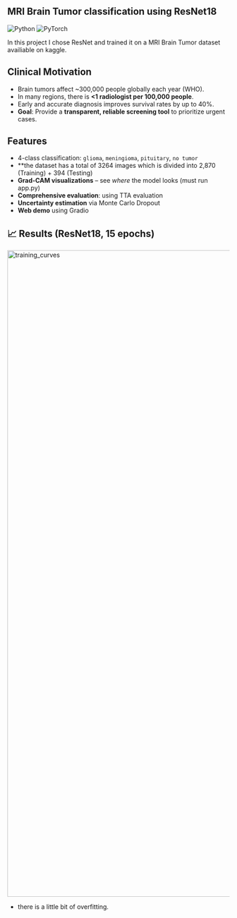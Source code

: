 ## MRI Brain Tumor classification using ResNet18

![Python](https://img.shields.io/badge/Python-3.8%2B-blue)
![PyTorch](https://img.shields.io/badge/PyTorch-2.0%2B-red)

In this project I chose ResNet and trained it on a MRI Brain Tumor dataset availiable on kaggle.
## Clinical Motivation
- Brain tumors affect ~300,000 people globally each year (WHO).
- In many regions, there is **<1 radiologist per 100,000 people**.
- Early and accurate diagnosis improves survival rates by up to 40%.
- **Goal**: Provide a **transparent, reliable screening tool** to prioritize urgent cases.

## Features
-  4-class classification: `glioma`, `meningioma`, `pituitary`, `no tumor`
-  **the dataset has a total of 3264 images which is divided into 2,870 (Training) + 394 (Testing)
-  **Grad-CAM visualizations** – see *where* the model looks (must run app.py)
-  **Comprehensive evaluation**: using TTA evaluation
-  **Uncertainty estimation** via Monte Carlo Dropout
-  **Web demo** using Gradio

## 📈 Results (ResNet18, 15 epochs)
<img width="4470" height="1466" alt="training_curves" src="https://github.com/user-attachments/assets/5d56f7c7-ea90-4565-89b9-d71ab610ad6e" />

- there is a little bit of overfitting.
